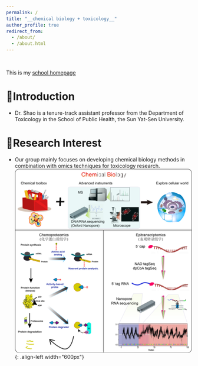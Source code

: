 ```yaml
---
permalink: /
title: "__chemical biology + toxicology__"
author_profile: true
redirect_from: 
  - /about/
  - /about.html
---
```

<br />

<p>This is my <a href="https://sph.sysu.edu.cn/teacher/2407">school homepage</a></p>
          
# __🥇Introduction__   
* Dr. Shao is a tenure-track assistant professor from the Department of Toxicology in the School of Public Health, the Sun Yat-Sen University.  
        

# __🥈Research Interest__   
* Our group mainly focuses on developing chemical biology methods in combination with omics techniques for toxicology research.        
![chemical biology](/images/ChemBio.png){: .align-left width="600px"}  
